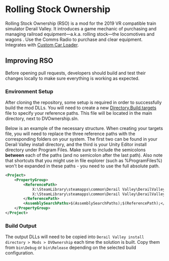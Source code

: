 # Rolling Stock Ownership

Rolling Stock Ownership (RSO) is a mod for the 2019 VR compatible train simulator Derail Valley. It introduces a game mechanic of purchasing and managing railroad equipment—a.k.a. rolling stock—the locomotives and wagons . Use the Comms Radio to purchase and clear equipment. Integrates with [Custom Car Loader](https://github.com/katycat5e/DVCustomCarLoader).

## Improving RSO

Before opening pull requests, developers should build and test their changes locally to make sure everything is working as expected.

### Environment Setup

After cloning the repository, some setup is required in order to successfully build the mod DLLs. You will need to create a new [Directory.Build.targets](https://learn.microsoft.com/en-us/visualstudio/msbuild/customize-your-build?view=vs-2022) file to specify your reference paths. This file will be located in the main directory, next to DVOwnership.sln.

Below is an example of the necessary structure. When creating your targets file, you will need to replace the three reference paths with the corresponding folders on your system. The first two can be found in your Derail Valley install directory, and the third is your Unity Editor install directory under Program Files. Make sure to include the semicolons **between** each of the paths (and no semicolon after the last path). Also note that shortcuts that you might use in file explorer (such as %ProgramFiles%) won't be expanded in these paths - you need to use the full absolute path.
```xml
<Project>
	<PropertyGroup>
		<ReferencePath>
			X:\SteamLibrary\steamapps\common\Derail Valley\DerailValley_Data\Managed\;
			X:\SteamLibrary\steamapps\common\Derail Valley\DerailValley_Data\Managed\UnityModManager\
		</ReferencePath>
		<AssemblySearchPaths>$(AssemblySearchPaths);$(ReferencePath);</AssemblySearchPaths>
	</PropertyGroup>
</Project>
```

### Build Output

The output DLLs will need to be copied into `Derail Valley install directory > Mods > DVOwnership` each time the solution is built. Copy them from `bin\Debug` or `bin\Release` depending on the selected build configuration.
